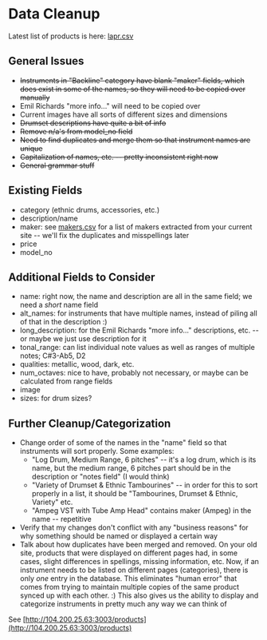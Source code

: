 
# Data Cleanup

Latest list of products is here: [lapr.csv](lapr.csv)

## General Issues

- ~~Instruments in "Backline" category have blank "maker" fields, which does exist in some of the names, so they will need to be copied over manually~~
- Emil Richards "more info..." will need to be copied over
- Current images have all sorts of different sizes and dimensions
- ~~Drumset descriptions have quite a bit of info~~
- ~~Remove n/a's from model_no field~~ 
- ~~Need to find duplicates and merge them so that instrument names are unique~~ 
- ~~Capitalization of names, etc. -- pretty inconsistent right now~~
- ~~General grammar stuff~~

## Existing Fields

- category (ethnic drums, accessories, etc.)
- description/name
- maker: see [makers.csv](makers.csv) for a list of makers extracted from your current site -- we'll fix the duplicates and misspellings later
- price
- model_no

## Additional Fields to Consider

- name: right now, the name and description are all in the same field; we need a *short* name field
- alt_names: for instruments that have multiple names, instead of piling all of that in the description :)
- long_description: for the Emil Richards "more info..." descriptions, etc. -- or maybe we just use description for it
- tonal_range: can list individual note values as well as ranges of multiple notes; C#3-Ab5, D2
- qualities: metallic, wood, dark, etc.
- num_octaves: nice to have, probably not necessary, or maybe can be calculated from range fields
- image
- sizes: for drum sizes?

## Further Cleanup/Categorization

- Change order of some of the names in the "name" field so that instruments will sort properly. Some examples:
  - "Log Drum, Medium Range, 6 pitches" -- it's a log drum, which is its name, but the medium range, 6 pitches part should be in the description or "notes field" (I would think)
  - "Variety of Drumset & Ethnic Tambourines" -- in order for this to sort properly in a list, it should be "Tambourines, Drumset & Ethnic, Variety" etc.
  - "Ampeg VST with Tube Amp Head" contains maker (Ampeg) in the name -- repetitive
- Verify that my changes don't conflict with any "business reasons" for why something should be named or displayed a certain way
- Talk about how duplicates have been merged and removed. On your old site, products that were displayed on different pages had, in some cases, slight differences in spellings, missing information, etc. Now, if an instrument needs to be listed on different pages (categories), there is only *one* entry in the database. This eliminates "human error" that comes from trying to maintain multiple copies of the same product synced up with each other. :) This also gives us the ability to display and categorize instruments in pretty much any way we can think of

See [http://104.200.25.63:3003/products](http://104.200.25.63:3003/products)
